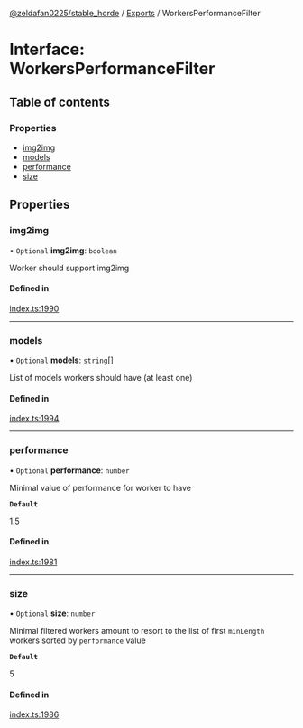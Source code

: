 [@zeldafan0225/stable_horde](../README.md) / [Exports](../modules.md) / WorkersPerformanceFilter

# Interface: WorkersPerformanceFilter

## Table of contents

### Properties

- [img2img](WorkersPerformanceFilter.md#img2img)
- [models](WorkersPerformanceFilter.md#models)
- [performance](WorkersPerformanceFilter.md#performance)
- [size](WorkersPerformanceFilter.md#size)

## Properties

### img2img

• `Optional` **img2img**: `boolean`

Worker should support img2img

#### Defined in

[index.ts:1990](https://github.com/ZeldaFan0225/stable_horde/blob/da4b9dc/index.ts#L1990)

___

### models

• `Optional` **models**: `string`[]

List of models workers should have (at least one)

#### Defined in

[index.ts:1994](https://github.com/ZeldaFan0225/stable_horde/blob/da4b9dc/index.ts#L1994)

___

### performance

• `Optional` **performance**: `number`

Minimal value of performance for worker to have

**`Default`**

1.5

#### Defined in

[index.ts:1981](https://github.com/ZeldaFan0225/stable_horde/blob/da4b9dc/index.ts#L1981)

___

### size

• `Optional` **size**: `number`

Minimal filtered workers amount to resort to the list of first `minLength` workers sorted by `performance` value

**`Default`**

5

#### Defined in

[index.ts:1986](https://github.com/ZeldaFan0225/stable_horde/blob/da4b9dc/index.ts#L1986)
